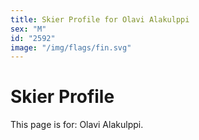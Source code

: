 ```yaml
---
title: Skier Profile for Olavi Alakulppi
sex: "M"
id: "2592"
image: "/img/flags/fin.svg" 
---
```


# Skier Profile

This page is for: Olavi Alakulppi.
    